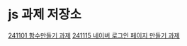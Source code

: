 # js 과제 저장소

[241101 함수만들기 과제](https://github.com/somin2352/js-homework/tree/main/mission-0)
[241115 네이버 로그인 페이지 만들기 과제](https://github.com/somin2352/js-homework/tree/main/mission-1/js)
